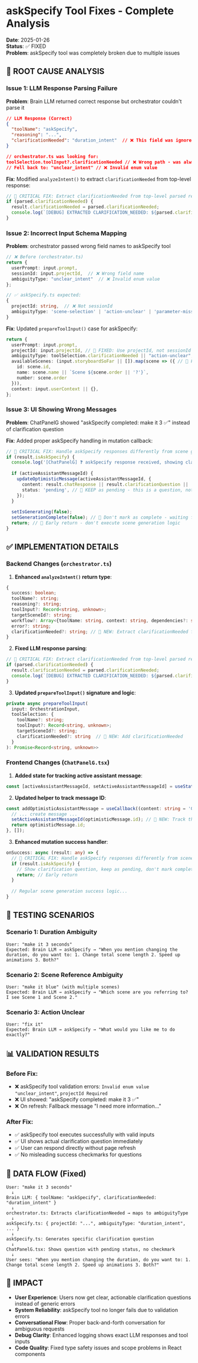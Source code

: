 # askSpecify Tool Fixes - Complete Analysis

**Date**: 2025-01-26  
**Status**: ✅ FIXED  
**Problem**: askSpecify tool was completely broken due to multiple issues

## 🐛 **ROOT CAUSE ANALYSIS**

### **Issue 1: LLM Response Parsing Failure**
**Problem**: Brain LLM returned correct response but orchestrator couldn't parse it
```json
// LLM Response (Correct)
{
  "toolName": "askSpecify",
  "reasoning": "...",
  "clarificationNeeded": "duration_intent"  // ❌ This field was ignored
}

// orchestrator.ts was looking for:
toolSelection.toolInput?.clarificationNeeded // ❌ Wrong path - was always undefined
// Fell back to: "unclear_intent" // ❌ Invalid enum value
```

**Fix**: Modified `analyzeIntent()` to extract `clarificationNeeded` from top-level response:
```typescript
// 🚨 CRITICAL FIX: Extract clarificationNeeded from top-level parsed response
if (parsed.clarificationNeeded) {
  result.clarificationNeeded = parsed.clarificationNeeded;
  console.log(`[DEBUG] EXTRACTED CLARIFICATION_NEEDED: ${parsed.clarificationNeeded}`);
}
```

### **Issue 2: Incorrect Input Schema Mapping**
**Problem**: orchestrator passed wrong field names to askSpecify tool
```typescript
// ❌ Before (orchestrator.ts)
return {
  userPrompt: input.prompt,
  sessionId: input.projectId,  // ❌ Wrong field name
  ambiguityType: "unclear_intent"  // ❌ Invalid enum value
};

// ✅ askSpecify.ts expected:
{
  projectId: string,  // ❌ Not sessionId
  ambiguityType: 'scene-selection' | 'action-unclear' | 'parameter-missing' | 'duration_intent'
}
```

**Fix**: Updated `prepareToolInput()` case for askSpecify:
```typescript
return {
  userPrompt: input.prompt,
  projectId: input.projectId, // 🚨 FIXED: Use projectId, not sessionId 
  ambiguityType: toolSelection.clarificationNeeded || "action-unclear", // 🚨 FIXED: Correct mapping + valid fallback
  availableScenes: (input.storyboardSoFar || []).map(scene => ({ // 🚨 FIXED: Map to expected format
    id: scene.id,
    name: scene.name || `Scene ${scene.order || '?'}`,
    number: scene.order
  })),
  context: input.userContext || {},
};
```

### **Issue 3: UI Showing Wrong Messages**
**Problem**: ChatPanelG showed "askSpecify completed: make it 3 ✅" instead of clarification question

**Fix**: Added proper askSpecify handling in mutation callback:
```typescript
// 🚨 CRITICAL FIX: Handle askSpecify responses differently from scene generation
if (result.isAskSpecify) {
  console.log('[ChatPanelG] ❓ askSpecify response received, showing clarification question');
  
  if (activeAssistantMessageId) {
    updateOptimisticMessage(activeAssistantMessageId, {
      content: result.chatResponse || result.clarificationQuestion || 'I need more information...',
      status: 'pending', // 🚨 KEEP as pending - this is a question, not completion
    });
  }
  
  setIsGenerating(false);
  setGenerationComplete(false); // 🚨 Don't mark as complete - waiting for user response
  return; // 🚨 Early return - don't execute scene generation logic
}
```

## ✅ **IMPLEMENTATION DETAILS**

### **Backend Changes (`orchestrator.ts`)**

1. **Enhanced `analyzeIntent()` return type**:
```typescript
{
  success: boolean;
  toolName?: string;
  reasoning?: string;
  toolInput?: Record<string, unknown>;
  targetSceneId?: string;
  workflow?: Array<{toolName: string, context: string, dependencies?: string[]}>;
  error?: string;
  clarificationNeeded?: string; // 🚨 NEW: Extract clarificationNeeded from LLM
}
```

2. **Fixed LLM response parsing**:
```typescript
// 🚨 CRITICAL FIX: Extract clarificationNeeded from top-level parsed response
if (parsed.clarificationNeeded) {
  result.clarificationNeeded = parsed.clarificationNeeded;
  console.log(`[DEBUG] EXTRACTED CLARIFICATION_NEEDED: ${parsed.clarificationNeeded}`);
}
```

3. **Updated `prepareToolInput()` signature and logic**:
```typescript
private async prepareToolInput(
  input: OrchestrationInput, 
  toolSelection: { 
    toolName?: string; 
    toolInput?: Record<string, unknown>; 
    targetSceneId?: string; 
    clarificationNeeded?: string  // 🚨 NEW: Add clarificationNeeded
  }
): Promise<Record<string, unknown>>
```

### **Frontend Changes (`ChatPanelG.tsx`)**

1. **Added state for tracking active assistant message**:
```typescript
const [activeAssistantMessageId, setActiveAssistantMessageId] = useState<string | null>(null);
```

2. **Updated helper to track message ID**:
```typescript
const addOptimisticAssistantMessage = useCallback((content: string = 'Generating scene...') => {
  // ... create message ...
  setActiveAssistantMessageId(optimisticMessage.id); // 🚨 NEW: Track this message ID
  return optimisticMessage.id;
}, []);
```

3. **Enhanced mutation success handler**:
```typescript
onSuccess: async (result: any) => {
  // 🚨 CRITICAL FIX: Handle askSpecify responses differently from scene generation
  if (result.isAskSpecify) {
    // Show clarification question, keep as pending, don't mark complete
    return; // Early return
  }
  
  // Regular scene generation success logic...
}
```

## 🧪 **TESTING SCENARIOS**

### **Scenario 1: Duration Ambiguity**
```
User: "make it 3 seconds"
Expected: Brain LLM → askSpecify → "When you mention changing the duration, do you want to: 1. Change total scene length 2. Speed up animations 3. Both?"
```

### **Scenario 2: Scene Reference Ambiguity**  
```
User: "make it blue" (with multiple scenes)
Expected: Brain LLM → askSpecify → "Which scene are you referring to? I see Scene 1 and Scene 2."
```

### **Scenario 3: Action Unclear**
```
User: "fix it"
Expected: Brain LLM → askSpecify → "What would you like me to do exactly?"
```

## 📊 **VALIDATION RESULTS**

### **Before Fix**:
- ❌ askSpecify tool validation errors: `Invalid enum value "unclear_intent"`, `projectId Required`
- ❌ UI showed: "askSpecify completed: make it 3 ✅" 
- ❌ On refresh: Fallback message "I need more information..."

### **After Fix**:
- ✅ askSpecify tool executes successfully with valid inputs
- ✅ UI shows actual clarification question immediately  
- ✅ User can respond directly without page refresh
- ✅ No misleading success checkmarks for questions

## 🔄 **DATA FLOW (Fixed)**

```
User: "make it 3 seconds"
  ↓
Brain LLM: { toolName: "askSpecify", clarificationNeeded: "duration_intent" }
  ↓
orchestrator.ts: Extracts clarificationNeeded → maps to ambiguityType
  ↓
askSpecify.ts: { projectId: "...", ambiguityType: "duration_intent", ... }
  ↓
askSpecify.ts: Generates specific clarification question
  ↓
ChatPanelG.tsx: Shows question with pending status, no checkmark
  ↓
User sees: "When you mention changing the duration, do you want to: 1. Change total scene length 2. Speed up animations 3. Both?"
```

## 🎯 **IMPACT**

- **User Experience**: Users now get clear, actionable clarification questions instead of generic errors
- **System Reliability**: askSpecify tool no longer fails due to validation errors  
- **Conversational Flow**: Proper back-and-forth conversation for ambiguous requests
- **Debug Clarity**: Enhanced logging shows exact LLM responses and tool inputs
- **Code Quality**: Fixed type safety issues and scope problems in React components 